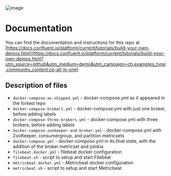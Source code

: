 ![image](../images/confluent-logo-300-2.png)
  
# Documentation

You can find the documentation and instructions for this repo at [https://docs.confluent.io/platform/current/tutorials/build-your-own-demos.html](https://docs.confluent.io/platform/current/tutorials/build-your-own-demos.html?utm_source=github&utm_medium=demo&utm_campaign=ch.examples_type.community_content.cp-all-in-one)

## Description of files

- `docker-compose-as-shipped.yml` - docker-compose.yml as it appeared in the forked repo
- `docker-compose-broker1.yml`  - docker-compose.yml with just one broker, before adding labels
- `docker-compose-three-brokers.yml`  - docker-compose.yml with three brokers, before adding labels
- `docker-compose-zookeeper-and-broker.yml`  - docker-compose.yml with ZooKeeper, consumergroup, and partition metricsets
- `docker-compose.yml`  - docker-compose.yml in its final state, with the addition of the broker metricset and jolokia
- `filebeat.docker.yml` - filebeat docker configuration
- `filebeat.sh` - script to setup and start Filebeat
- `metricbeat.docker.yml` - Metricbeat docker configuration
- `metricbeat.sh` - script to setup and start Metricbeat
